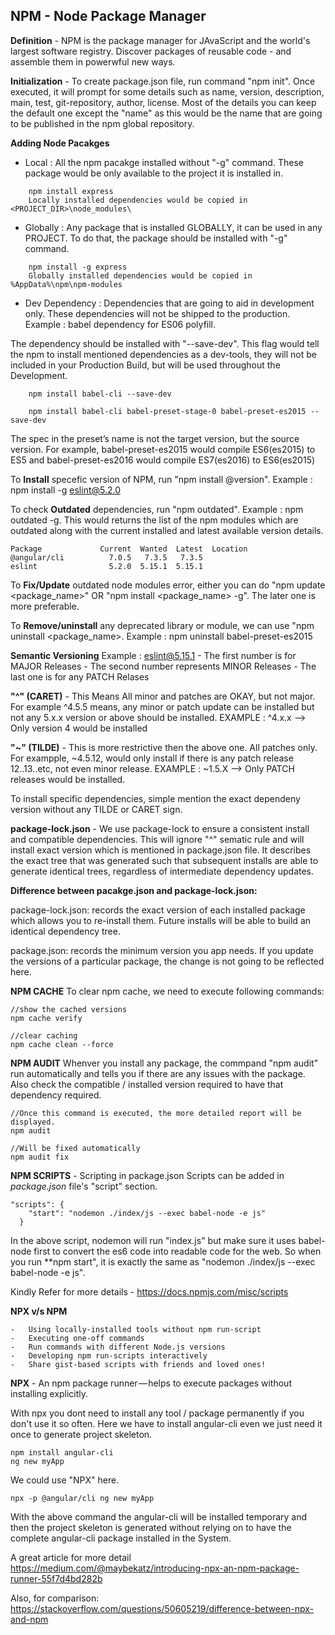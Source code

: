 

## NPM - Node Package Manager


**Definition** - NPM is the package manager for JAvaScript and the world's largest software registry. Discover packages of reusable code - and assemble them in powerwful new ways.


**Initialization** - To create package.json file, run command "npm init". Once executed, it will prompt for
some details such as name, version, description, main, test, git-repository, author, license. Most of the
details you can keep the default one except the "name" as this would be the name that are going to be published in the npm global repository.


**Adding Node Pacakges**

- Local : All the npm pacakge installed without "-g" command. These package would be only 
        available to the project it is installed in.
```
    npm install express
    Locally installed dependencies would be copied in <PROJECT_DIR>\node_modules\
```

- Globally : Any package that is installed GLOBALLY, it can be used in any PROJECT. To do that, the package should be installed with "-g" command.

```
    npm install -g express
    Globally installed dependencies would be copied in %AppData%\npm\npm-modules 
```

- Dev Dependency : Dependencies that are going to aid in development only. These dependencies will not
be shipped to the production. Example : babel dependency for ES06 polyfill. 

The dependency should be installed with "--save-dev". This flag would tell the npm to install mentioned dependencies as a dev-tools, 
they will not be included in your Production Build, but will be used throughout the Development.

```
    npm install babel-cli --save-dev

    npm install babel-cli babel-preset-stage-0 babel-preset-es2015 --save-dev

```
The spec in the preset’s name is not the target version, but the source version. 
For example, babel-preset-es2015 would compile ES6(es2015) to ES5 and 
babel-preset-es2016 would compile ES7(es2016) to ES6(es2015)



To **Install** specefic version of NPM, run "npm install <name>@version".
Example : npm install -g eslint@5.2.0

To check **Outdated** dependencies, run "npm outdated".
Example : npm outdated -g. This would returns the list of the npm modules which are outdated along with the
current installed and latest available version details.

    Package             Current  Wanted  Latest  Location
    @angular/cli          7.0.5   7.3.5   7.3.5
    eslint                5.2.0  5.15.1  5.15.1


To **Fix/Update** outdated node modules error, either you can do "npm update <package_name>" OR "npm install <package_name> -g". The later one is more preferable.


To **Remove/uninstall** any deprecated library or module, we can use "npm uninstall <package_name>.
Example : npm uninstall babel-preset-es2015


**Semantic Versioning**
Example : eslint@5.15.1
    - The first number is for MAJOR Releases
    - The second number represents MINOR Releases
    - The last one is for any PATCH Relases

**"^" (CARET)** - This Means All minor and patches are OKAY, but not major. For example ^4.5.5 means, any minor or patch update can be installed but not any 5.x.x version or above should be installed.
EXAMPLE : ^4.x.x --> Only version 4 would be installed

**"~" (TILDE)** - This is more restrictive then the above one. All patches only.
    For exampple, ~4.5.12, would only install if there is any patch release 12..13..etc, not even minor release. EXAMPLE : ~1.5.X --> Only PATCH releases would be installed.

To install specific dependencies, simple mention the exact dependeny version without any TILDE or CARET sign.



**package-lock.json** - We use package-lock to ensure a consistent install and compatible dependencies. This will ignore "^" sematic rule and will install exact version which is mentioned in package.json file. It describes the exact tree that was generated such that subsequent installs are able to generate identical trees, regardless of intermediate dependency updates.

**Difference between pacakge.json and package-lock.json:**

package-lock.json: records the exact version of each installed package which allows you to re-install them. Future installs will be able to build an identical dependency tree.

package.json: records the minimum version you app needs. If you update the versions of a particular package, the change is not going to be reflected here.


**NPM CACHE**
To clear npm cache, we need to execute following commands:

```
//show the cached versions
npm cache verify

//clear caching
npm cache clean --force

```

**NPM AUDIT**
Whenver you install any package, the commpand "npm audit" run automatically and tells you if there
are any issues with the package. Also check the compatible / installed version required to have that
dependency required.

```
//Once this command is executed, the more detailed report will be displayed.
npm audit

//Will be fixed automatically
npm audit fix

```


**NPM SCRIPTS** - Scripting in package.json 
Scripts can be added in *package.json* file's "script" section.

``` 
"scripts": {
    "start": "nodemon ./index/js --exec babel-node -e js"
  }

```
In the above script, nodemon will run "index.js" but make sure it uses babel-node first to 
convert the es6 code into readable code for the web.
So when you run **npm start", it is exactly the same as "nodemon ./index/js --exec babel-node -e js".




Kindly Refer for more details  - https://docs.npmjs.com/misc/scripts



**NPX v/s NPM**

    -   Using locally-installed tools without npm run-script
    -   Executing one-off commands
    -   Run commands with different Node.js versions
    -   Developing npm run-scripts interactively
    -   Share gist-based scripts with friends and loved ones!

**NPX** - An npm package runner — helps to execute packages without installing explicitly.

With npx you dont need to install any tool / package permanently if you don't use it so often.
Here we have to install angular-cli even we just need it once to generate project skeleton.

```
npm install angular-cli 
ng new myApp
```




We could use "NPX" here.
```
npx -p @angular/cli ng new myApp

```
With the above command the angular-cli will be installed temporary and then the project
skeleton is generated without relying on to have the complete angular-cli package installed in the System.


A great article for more detail 
https://medium.com/@maybekatz/introducing-npx-an-npm-package-runner-55f7d4bd282b

Also, for comparison:
https://stackoverflow.com/questions/50605219/difference-between-npx-and-npm




